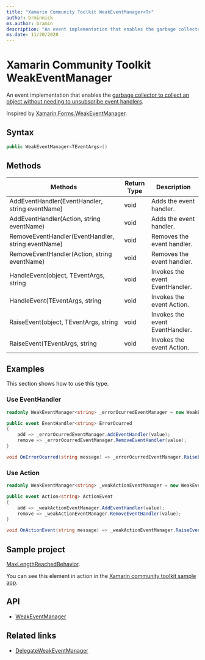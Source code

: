 ```yaml
---
title: "Xamarin Community Toolkit WeakEventManager<T>"
author: brminnick
ms.author: bramin
description: "An event implementation that enables the garbage collector to collect an object without needing to unsubscribe event handlers."
ms.date: 11/20/2020
---
```


# Xamarin Community Toolkit WeakEventManager<TEventArgs>

An event implementation that enables the [garbage collector to collect an object without needing to unsubscribe event handlers](http://paulstovell.com/blog/weakevents).

Inspired by [Xamarin.Forms.WeakEventManager](https://github.com/xamarin/Xamarin.Forms/blob/master/Xamarin.Forms.Core/WeakEventManager.cs).

## Syntax

```csharp
public WeakEventManager<TEventArgs>()
```

## Methods

| Methods | Return Type | Description |
| -- | -- | -- |
| AddEventHandler(EventHandler<TEventArgs>, string eventName) | void | Adds the event handler. |
| AddEventHandler(Action<TEventArgs>, string eventName) | void | Adds the event handler. |
| RemoveEventHandler(EventHandler<TEventArgs>, string eventName) | void | Removes the event handler. |
| RemoveEventHandler(Action<TEventArgs>, string eventName) | void | Removes the event handler. |
| HandleEvent(object, TEventArgs, string | void | Invokes the event EventHandler. |
| HandleEvent(TEventArgs, string | void | Invokes the event Action. |
| RaiseEvent(object, TEventArgs, string | void | Invokes the event EventHandler. |
| RaiseEvent(TEventArgs, string | void | Invokes the event Action. |

## Examples

This section shows how to use this type.

### Use EventHandler<T>

```csharp
readonly WeakEventManager<string> _errorOcurredEventManager = new WeakEventManager<string>();

public event EventHandler<string> ErrorOcurred
{
    add => _errorOcurredEventManager.AddEventHandler(value);
    remove => _errorOcurredEventManager.RemoveEventHandler(value);
}

void OnErrorOcurred(string message) => _errorOcurredEventManager.RaiseEvent(this, message, nameof(ErrorOcurred));
```

### Use Action<T>

```csharp
readonly WeakEventManager<string> _weakActionEventManager = new WeakEventManager<string>();

public event Action<string> ActionEvent
{
    add => _weakActionEventManager.AddEventHandler(value);
    remove => _weakActionEventManager.RemoveEventHandler(value);
}

void OnActionEvent(string message) => _weakActionEventManager.RaiseEvent(message, nameof(ActionEvent));
```

## Sample project

[MaxLengthReachedBehavior](https://github.com/xamarin/XamarinCommunityToolkit/blob/main/samples/XCT.Sample/Behaviors/MaxLengthReachedBehavior.shared.cs).

You can see this element in action in the [Xamarin community toolkit sample app](https://github.com/xamarin/XamarinCommunityToolkit/tree/main/XamarinCommunityToolkitSample).

## API

- [WeakEventManager<T>](https://github.com/xamarin/XamarinCommunityToolkit/blob/main/src/CommunityToolkit/Xamarin.CommunityToolkit/Helpers/WeakEventManager.shared.cs)

## Related links

- [DelegateWeakEventManager](delegateweakeventmanager.md)
